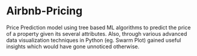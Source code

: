 # Airbnb-Pricing
Price Prediction model using tree based ML algorithms to predict the price of a property given its several attributes.
Also, through various advanced data visualization techniques in Python (eg. Swarm Plot) gained useful insights which would have gone unnoticed otherwise.

